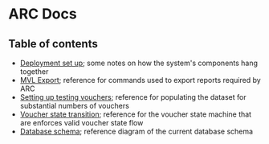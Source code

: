 # ARC Docs

## Table of contents

 * [Deployment set up](./DEPLOYMENT.md); some notes on how the system's components hang together
 * [MVL Export](./MVL-EXPORT.md); reference for commands used to export reports required by ARC
 * [Setting up testing vouchers](./TEST_VOUCHERS.md); reference for populating the dataset for substantial numbers of vouchers
 * [Voucher state transition](./VOUCHER_STATE_TRANSITIONS.md); reference for the voucher state machine that are enforces valid voucher state flow
 * [Database schema](./DATABASE_SCHEMA.md); reference diagram of the current database schema
